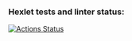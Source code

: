 ### Hexlet tests and linter status:
[![Actions Status](https://github.com/nikitakolesnikov13/python-project-lvl1/workflows/hexlet-check/badge.svg)](https://github.com/nikitakolesnikov13/python-project-lvl1/actions)